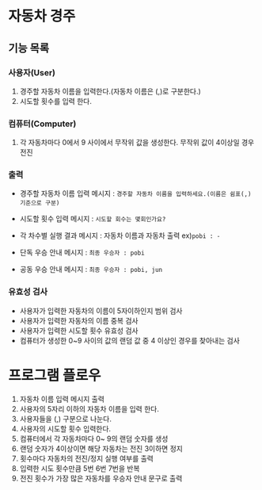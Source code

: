 # 자동차 경주

## 기능 목록

### 사용자(User)
1. 경주할 자동차 이름을 입력한다.(자동차 이름은 (,)로 구분한다.)
2. 시도할 횟수를 입력 한다.

### 컴퓨터(Computer)
1. 각 자동차마다 0에서 9 사이에서 무작위 값을 생성한다. 무작위 값이 4이상일 경우 전진

### 출력
- 경주할 자동차 이름 입력 메시지 : `경주할 자동차 이름을 입력하세요.(이름은 쉼표(,) 기준으로 구분)`
- 시도할 횟수 입력 메시지 : `시도할 회수는 몇회인가요?`

- 각 차수별 실행 결과 메시지 : 자동차 이름과 자동차 출력 ex)`pobi : -`
- 단독 우승 안내 메시지 : `최종 우승자 : pobi`
- 공동 우승 안내 메시지 : `최종 우승자 : pobi, jun`

### 유효성 검사
- 사용자가 입력한 자동차의 이름이 5자이하인지 범위 검사
- 사용자가 입력한 자동차의 이름 중복 검사
- 사용자가 입력한 시도할 횟수 유효성 검사
- 컴퓨터가 생성한 0~9 사이의 값의 랜덤 값 중 4 이상인 경우를 찾아내는 검사

# 프로그램 플로우
1. 자동차 이름 입력 메시지 출력 
2. 사용자의 5자리 이하의 자동차 이름을 입력 한다.
3. 사용자들을 (,) 구분으로 나눈다. 
4. 사용자의 시도할 횟수 입력한다.
5. 컴퓨터에서 각 자동차마다 0~ 9의 랜덤 숫자를 생성 
6. 랜덤 숫자가 4이상이면 해당 자동차는 전진 3이하면 정지 
7. 횟수마다 자동차의 전진/정지 실행 여부를 출력 
8. 입력한 시도 횟수만큼 5번 6번 7번을 반복 
9. 전진 횟수가 가장 많은 자동차를 우승자 안내 문구로 출력